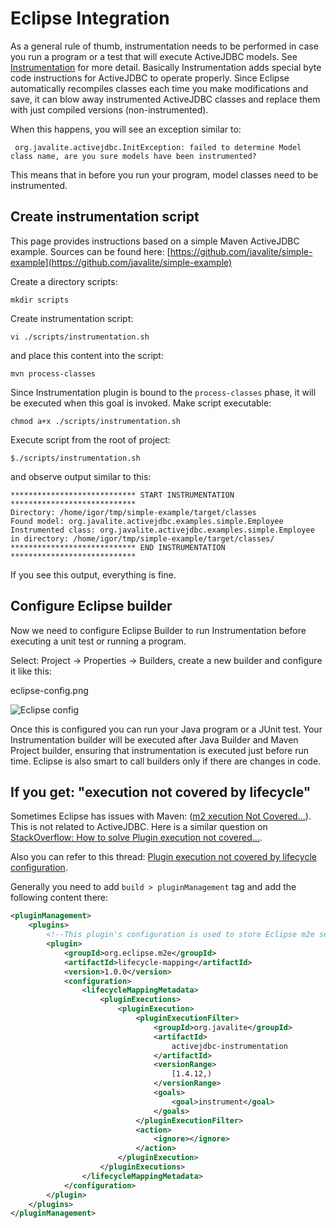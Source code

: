 <div class="page-header">
   <h1>Eclipse Integration</h1>
</div>


As a general rule of thumb, instrumentation needs to be performed in case you run a program or a test that will execute ActiveJDBC models.
See [Instrumentation](instrumentation) for more detail. Basically Instrumentation adds special byte code instructions for ActiveJDBC to
operate properly. Since Eclipse automatically recompiles classes each time you make modifications and save, it can blow away
instrumented ActiveJDBC classes and replace them with just compiled versions (non-instrumented).

When this happens, you will see an exception similar to:
~~~~
 org.javalite.activejdbc.InitException: failed to determine Model class name, are you sure models have been instrumented?
~~~~
This means that in before you run your program, model classes need to be instrumented.

## Create instrumentation script

This page provides instructions based on a simple Maven ActiveJDBC example. Sources can be found here:
[https://github.com/javalite/simple-example](https://github.com/javalite/simple-example)

Create a directory scripts:

~~~~
mkdir scripts
~~~~

Create instrumentation script:

~~~~
vi ./scripts/instrumentation.sh
~~~~

and place this content into the script:

~~~~
mvn process-classes
~~~~

Since Instrumentation plugin is bound to the `process-classes` phase, it will be executed when this goal is invoked. Make script executable:

~~~~
chmod a+x ./scripts/instrumentation.sh
~~~~

Execute script from the root of project:
~~~~
$./scripts/instrumentation.sh
~~~~

and observe output similar to this:

~~~~
**************************** START INSTRUMENTATION ****************************
Directory: /home/igor/tmp/simple-example/target/classes
Found model: org.javalite.activejdbc.examples.simple.Employee
Instrumented class: org.javalite.activejdbc.examples.simple.Employee in directory: /home/igor/tmp/simple-example/target/classes/
**************************** END INSTRUMENTATION ****************************
~~~~

If you see this output, everything is fine.

## Configure Eclipse builder

Now we need to configure Eclipse Builder to run Instrumentation before executing a unit test or running a program.

Select: Project -> Properties -> Builders, create a new builder and configure it like this:

eclipse-config.png

![Eclipse config](images/eclipse-config.png)


Once this is configured you can run your Java program or a JUnit test. Your Instrumentation builder will be executed 
after Java Builder and Maven Project builder, ensuring that instrumentation is executed just before run time. Eclipse
is also smart to call builders only if there are changes in code.

## If you get: "execution not covered by lifecycle"

Sometimes Eclipse has issues with Maven: ([m2 xecution Not Covered...](http://www.eclipse.org/m2e/documentation/m2e-execution-not-covered.html)). 
This is not related to ActiveJDBC.  Here is a similar question on 
[StackOverflow: How to solve Plugin execution not covered...](http://stackoverflow.com/questions/6352208/how-to-solve-plugin-execution-not-covered-by-lifecycle-configuration-for-sprin). 

Also you can refer to this thread: [Plugin execution not covered by lifecycle configuration](https://groups.google.com/forum/#!searchin/activejdbc-group/execution$20not$20covered$20by$20lifecycle/activejdbc-group/xQ5gUSnCalc/MWvALjevdAoJ). 


Generally you need to add `build > pluginManagement` tag and add the following content there: 


~~~~ {.xml  .numberLines}
<pluginManagement>
    <plugins>
        <!--This plugin's configuration is used to store Eclipse m2e settings only. It has no influence on the Maven build itself.-->
        <plugin>
            <groupId>org.eclipse.m2e</groupId>
            <artifactId>lifecycle-mapping</artifactId>
            <version>1.0.0</version>
            <configuration>
                <lifecycleMappingMetadata>
                    <pluginExecutions>
                        <pluginExecution>
                            <pluginExecutionFilter>
                                <groupId>org.javalite</groupId>
                                <artifactId>
                                    activejdbc-instrumentation
                                </artifactId>
                                <versionRange>
                                    [1.4.12,)
                                </versionRange>
                                <goals>
                                    <goal>instrument</goal>
                                </goals>
                            </pluginExecutionFilter>
                            <action>
                                <ignore></ignore>
                            </action>
                        </pluginExecution>
                    </pluginExecutions>
                </lifecycleMappingMetadata>
            </configuration>
        </plugin>
    </plugins>
</pluginManagement>
~~~~
